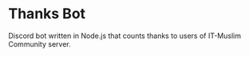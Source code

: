 # Thanks Bot

Discord bot written in Node.js that counts thanks to users of IT-Muslim Community server.

